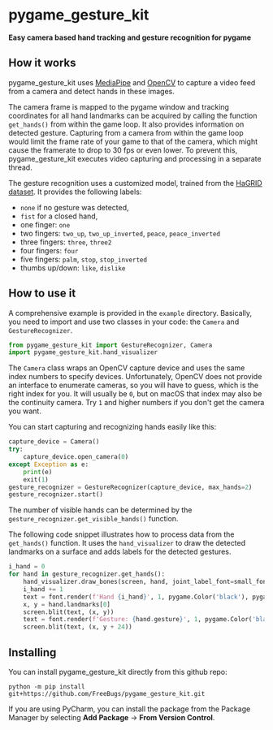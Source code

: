 # pygame_gesture_kit
**Easy camera based hand tracking and gesture recognition for pygame**

## How it works
pygame_gesture_kit uses [MediaPipe](https://developers.google.com/mediapipe) and  [OpenCV](https://opencv.org/) to
capture a video feed from a camera and detect hands in these images.

The camera frame is mapped to the pygame window and tracking coordinates for all hand landmarks can be acquired by
calling the function `get_hands()` from within the game loop. It also provides information on detected gesture.
Capturing from a camera from within the game loop would limit the frame rate of your game to that of the camera,
which might cause the framerate to drop to 30 fps or even lower. To prevent this, pygame_gesture_kit executes video 
capturing and processing in a separate thread.

The gesture recognition uses a customized model, trained from the [HaGRID dataset](https://arxiv.org/abs/2206.08219).
It provides the following labels:
* `none` if no gesture was detected,
* `fist` for a closed hand,
* one finger: `one`
* two fingers: `two_up`, `two_up_inverted`, `peace`, `peace_inverted`
* three fingers: `three`, `three2`
* four fingers: `four`
* five fingers: `palm`, `stop`, `stop_inverted`
* thumbs up/down: `like`, `dislike`

## How to use it

A comprehensive example is provided in the `example` directory. Basically, you need to import and use two classes
in your code: the `Camera` and `GestureRecognizer`.

```python
from pygame_gesture_kit import GestureRecognizer, Camera
import pygame_gesture_kit.hand_visualizer
```

The `Camera` class wraps an OpenCV capture device and uses the same index numbers to specify devices. Unfortunately,
OpenCV does not provide an interface to enumerate cameras, so you will have to guess, which is the right index for
you. It will usually be `0`, but on macOS that index may also be the continuity camera. Try `1` and higher numbers
if you don't get the camera you want.

You can start capturing and recognizing hands easily like this:

```python
capture_device = Camera()
try:
    capture_device.open_camera(0)
except Exception as e:
    print(e)
    exit(1)
gesture_recognizer = GestureRecognizer(capture_device, max_hands=2)
gesture_recognizer.start()
```

The number of visible hands can be determined by the `gesture_recognizer.get_visible_hands()` function.

The following code snippet illustrates how to process data from the `get_hands()` function. It uses the `hand_visualizer`
to draw the detected landmarks on a surface and adds labels for the detected gestures.
```python
i_hand = 0
for hand in gesture_recognizer.get_hands():
    hand_visualizer.draw_bones(screen, hand, joint_label_font=small_font)
    i_hand += 1
    text = font.render(f'Hand {i_hand}', 1, pygame.Color('black'), pygame.Color('white'))
    x, y = hand.landmarks[0]
    screen.blit(text, (x, y))
    text = font.render(f'Gesture: {hand.gesture}', 1, pygame.Color('black'), pygame.Color('white'))
    screen.blit(text, (x, y + 24))
```

## Installing
You can install pygame_gesture_kit directly from this github repo:
```shell
python -m pip install git+https://github.com/FreeBugs/pygame_gesture_kit.git
```

If you are using PyCharm, you can install the package from the Package Manager by selecting
**Add Package** -> **From Version Control**.
